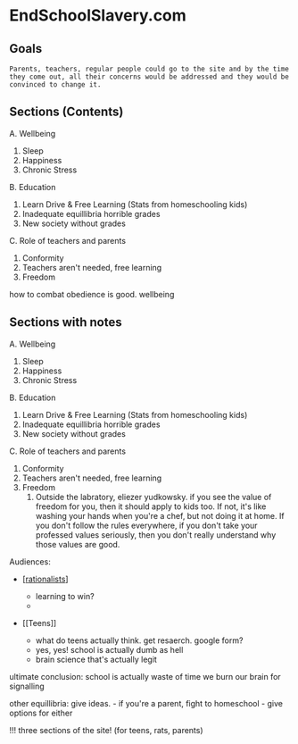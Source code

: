# EndSchoolSlavery.com

## Goals
    Parents, teachers, regular people could go to the site and by the time they come out, all their concerns would be addressed and they would be convinced to change it.

## Sections (Contents)

A. Wellbeing
1. Sleep
2. Happiness
3. Chronic Stress

B. Education
1. Learn Drive & Free Learning (Stats from homeschooling kids)
2. Inadequate equillibria horrible grades 
3. New society without grades

C. Role of teachers and parents
1. Conformity
2. Teachers aren't needed, free learning
3. Freedom





how to combat obedience is good. wellbeing 


## Sections with notes

A. Wellbeing
1. Sleep
2. Happiness
3. Chronic Stress

B. Education
1. Learn Drive & Free Learning (Stats from homeschooling kids)
2. Inadequate equillibria horrible grades 
3. New society without grades

C. Role of teachers and parents
1. Conformity
2. Teachers aren't needed, free learning
3. Freedom
   1. Outside the labratory, eliezer yudkowsky. if you see the value of freedom for you, then it should apply to kids too. If not, it's like washing your hands when you're a chef, but not doing it at home. If you don't follow the rules everywhere, if you don't take your professed values seriously, then you don't really understand why those values are good.



Audiences:

- [[rationalists]]
    - learning to win?
    - 

- [[Teens]]
    - what do teens actually think. get resaerch. google form?
    - yes, yes! school is actually dumb as hell
    - brain science that's actually legit

ultimate conclusion: school is actually waste of time we burn our brain for signalling

other equillibria: give ideas.
    - if you're a parent, fight to homeschool 
    - give options for either


!!! three sections of the site! (for teens, rats, parents)
    
[//begin]: # "Autogenerated link references for markdown compatibility"
[rationalists]: rationalists "Rationalists"
[//end]: # "Autogenerated link references"

